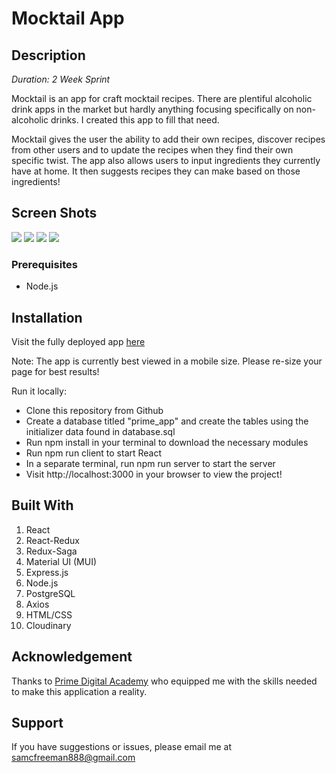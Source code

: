 # Mocktail App

## Description

_Duration: 2 Week Sprint_

Mocktail is an app for craft mocktail recipes.  There are plentiful alcoholic drink apps in the market but hardly anything focusing specifically on non-alcoholic drinks.  I created this app to fill that need.

Mocktail gives the user the ability to add their own recipes, discover recipes from other users and to update the recipes when they find their own specific twist.  The app also allows users to input ingredients they currently have at home.  It then suggests recipes they can make based on those ingredients!



## Screen Shots

<img src="public/images/HomeMocktail.png"/>
<img src="/public/images/DrinkDetails.png"/>
<img src="public/images/ExplorePage.png"/>
<img src="public/images/AddDrinkForm.png"/>

### Prerequisites

- Node.js

## Installation

Visit the fully deployed app [here](https://infinite-spire-78403.herokuapp.com/#/user)


Note: The app is currently best viewed in a mobile size. Please re-size your page for best results!

Run it locally:

- Clone this repository from Github
- Create a database titled "prime_app" and create the tables using the initializer data found in database.sql
- Run npm install in your terminal to download the necessary modules
- Run npm run client to start React
- In a separate terminal, run npm run server to start the server
- Visit http://localhost:3000 in your browser to view the project!


## Built With

1. React
2. React-Redux
3. Redux-Saga
4. Material UI (MUI)
5. Express.js
6. Node.js
7. PostgreSQL
8. Axios
9. HTML/CSS
10. Cloudinary


## Acknowledgement
Thanks to [Prime Digital Academy](www.primeacademy.io) who equipped me with the skills needed to make this application a reality. 

## Support
If you have suggestions or issues, please email me at [samcfreeman888@gmail.com](samcfreeman888@gmail.com)